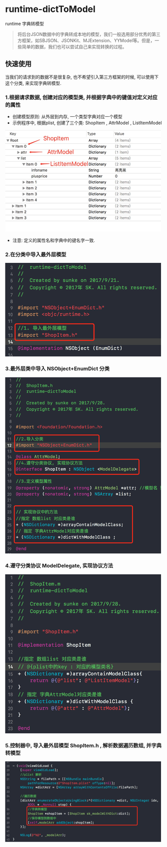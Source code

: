 # runtime-dictToModel
runtime 字典转模型

> 将后台JSON数据中的字典转成本地的模型，我们一般选用部分优秀的第三方框架，如SBJSON、JSONKit、MJExtension、YYModel等。但是，一些简单的数据，我们也可以尝试自己来实现转换的过程。


## 快速使用
当我们的请求到的数据不是很复杂, 也不希望引入第三方框架的时候, 可以使用下这个分类, 来实现字典转模型.

### 1.根据请求数据, 创建对应的模型类, 并根据字典中的键值对定义对应的属性
+ 创建模型原则: 从外层到内存, 一个类型字典对应一个模型
+ 示例程序中, 根据plist, 创建了三个类: ShopItem , AttrModel , ListItemModel 

<img src="https://github.com/honkerSK/runtime-dictToModel/blob/master/runtime-pic1.png" width="500" alt="runtime1"></img>

+ 注意: 定义的属性名和字典中的键名字一致.

### 2.在分类中导入最外层模型


<img src="https://github.com/honkerSK/runtime-dictToModel/blob/master/runtime-pic2.png" width="500" alt="runtime2"></img>


### 3.最外层类中导入 NSObject+EnumDict 分类

<img src="https://github.com/honkerSK/runtime-dictToModel/blob/master/runtime-pic3.png" width="500" alt="runtime3"></img>


### 4.遵守分类协议 ModelDelegate, 实现协议方法

<img src="https://github.com/honkerSK/runtime-dictToModel/blob/master/runtime-pic4.png" width="500" alt="runtime4"></img>


### 5.控制器中, 导入最外层模型 ShopItem.h , 解析数据遍历数组, 并字典转模型

<img src="https://github.com/honkerSK/runtime-dictToModel/blob/master/runtime-pic5.png" width="500" alt="runtime5"></img>



